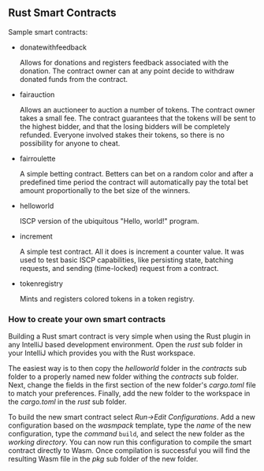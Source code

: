 ## Rust Smart Contracts

Sample smart contracts:

- donatewithfeedback

    Allows for donations and registers feedback associated with the donation.
    The contract owner can at any point decide to withdraw donated funds
    from the contract.

- fairauction

    Allows an auctioneer to auction a number of tokens.
    The contract owner takes a small fee.
    The contract guarantees that the tokens will be sent to the highest bidder,
    and that the losing bidders will be completely refunded. 
    Everyone involved stakes their tokens, so there is no possibility for anyone
    to cheat.
    
- fairroulette

    A simple betting contract. Betters can bet on a random color and after
    a predefined time period the contract will automatically pay the total
    bet amount proportionally to the bet size of the winners. 
    
- helloworld

    ISCP version of the ubiquitous "Hello, world!" program.

- increment

    A simple test contract. All it does is increment a counter value.
    It was used to test basic ISCP capabilities, like persisting state,
    batching requests, and sending (time-locked) request from a contract.

- tokenregistry

    Mints and registers colored tokens in a token registry.

### How to create your own smart contracts

Building a Rust smart contract is very simple when using the Rust plugin in any
IntelliJ based development environment. Open the _rust_ sub folder in your IntelliJ
which provides you with the Rust workspace.
 
The easiest way is to then copy the _helloworld_ folder in the _contracts_ sub
folder to a properly named new folder withing the _contracts_ sub folder.
Next, change the fields in the first section of the new folder's _cargo.toml_
file to match your preferences. Finally, add the new folder to the workspace in
the _cargo.toml_ in the _rust_ sub folder.

To build the new smart contract select _Run->Edit Configurations_.
Add a new configuration based on the _wasmpack_ template,
type the _name_ of the new configuration, type the _command_ `build`, and select
the new folder as the _working directory_.
You can now run this configuration to compile the smart contract directly to Wasm.
Once compilation is successful you will find the resulting Wasm file in the _pkg_
sub folder of the new folder.

